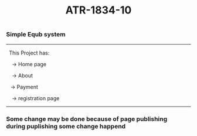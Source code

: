 <h1 align="center"> ATR-1834-10<h1>

<h3>Simple Equb system</h3>

---

&nbsp; This  Project has:

&nbsp; &nbsp;  -> Home page

&nbsp; &nbsp;  -> About

&nbsp;&nbsp;   -> Payment

&nbsp; &nbsp;  -> registration page

---

<h3>Some change may be done because of page publishing <br>
during puplishing some change happend
</h2>